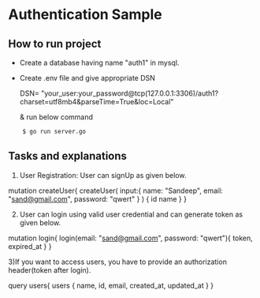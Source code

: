 # Authentication Sample 

## How to run project
* Create a database having name "auth1" in mysql.

* Create .env file and give appropriate DSN

   DSN= "your_user:your_password@tcp(127.0.0.1:3306)/auth1?charset=utf8mb4&parseTime=True&loc=Local"
  
  & run below command 

```bash 
    $ go run server.go
```

## Tasks and explanations
1) User Registration: User can signUp as given below.

mutation createUser{
  createUser(
    input:{
      name: "Sandeep",
      email: "sand@gmail.com",
      password: "qwert"
    }
  )
  {
    id
    name
  }
}

2) User can login using valid user credential and can generate token as given below.

mutation login{
  login(email: "sand@gmail.com", password: "qwert"){
    token,
    expired_at
  }
}

3)If you want to access users, you have to provide an authorization header(token after login).

query users{
  users {
    name,
    id,
    email,
    created_at,
    updated_at
  } 
}